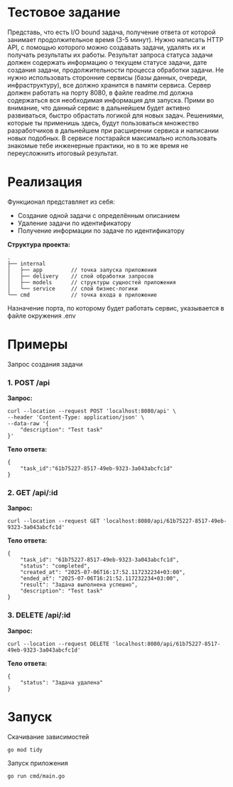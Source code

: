 # Тестовое задание
Представь, что есть I/O bound задача, получение ответа от которой занимает продолжительное время (3-5 минут). Нужно написать HTTP API, с помощью которого можно создавать задачи, удалять их и получать результаты их работы. Результат запроса статуса задачи должен содержать информацию о текущем статусе задачи, дате создания задачи, продолжительности процесса обработки задачи. 
Не нужно использовать сторонние сервисы (базы данных, очереди, инфраструктуру), все должно хранится в памяти сервиса. 
Сервер должен работать на порту 8080, в файле readme.md должна содержаться вся необходимая информация для запуска. 
Прими во внимание, что данный сервис в дальнейшем будет активно развиваться, быстро обрастать логикой для новых задач. Решениями, которые ты применишь здесь, будут пользоваться множество разработчиков в дальнейшем при расширении сервиса и написании новых подобных. В сервисе постарайся максимально использовать знакомые тебе инженерные практики, но в то же время не переусложнить итоговый результат.

# Реализация
Функционал представляет из себя:
- Создание одной задачи с определённым описанием
- Удаление задачи по идентификатору
- Получение информации по задаче по идентификатору  

**Структура проекта:**
```
.
├── internal
│   ├── app         // точка запуска приложения
│   ├── delivery    // слой обработки запросов
│   ├── models      // структуры сущностей приложения
│   └── service     // слой бизнес-логики
└── cmd             // точка входа в приложение
```
Назначение порта, по которому будет работать сервис, указывается в файле окружения .env

# Примеры
Запрос создания задачи
### 1. POST /api
**Запрос:**
```
curl --location --request POST 'localhost:8080/api' \
--header 'Content-Type: application/json' \
--data-raw '{
    "description": "Test task"
}'
```
**Тело ответа:**
```
{
    "task_id":"61b75227-8517-49eb-9323-3a043abcfc1d"
}
```
### 2. GET /api/:id
**Запрос:**
```
curl --location --request GET 'localhost:8080/api/61b75227-8517-49eb-9323-3a043abcfc1d'
```
**Тело ответа:**
```
{
    "task_id": "61b75227-8517-49eb-9323-3a043abcfc1d",
    "status": "completed",
    "created_at": "2025-07-06T16:17:52.117232234+03:00",
    "ended_at": "2025-07-06T16:21:52.117232234+03:00",
    "result": "Задача выполнена успешно",
    "description": "Test task"
}
```
### 3. DELETE /api/:id
**Запрос:**
```
curl --location --request DELETE 'localhost:8080/api/61b75227-8517-49eb-9323-3a043abcfc1d'
```
**Тело ответа:**
```
{
    "status": "Задача удалена"
}
```

# Запуск
Скачивание зависимостей
```
go mod tidy
```
Запуск приложения
```
go run cmd/main.go
```